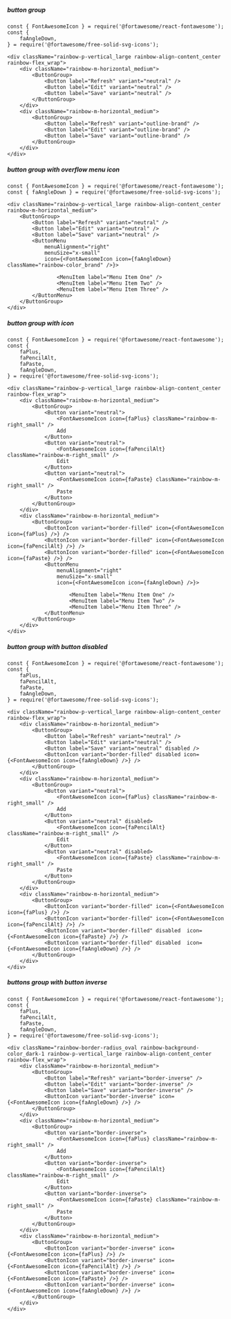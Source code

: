 ##### button group

    const { FontAwesomeIcon } = require('@fortawesome/react-fontawesome');
    const {
        faAngleDown,
    } = require('@fortawesome/free-solid-svg-icons');

    <div className="rainbow-p-vertical_large rainbow-align-content_center rainbow-flex_wrap">
        <div className="rainbow-m-horizontal_medium">
            <ButtonGroup>
                <Button label="Refresh" variant="neutral" />
                <Button label="Edit" variant="neutral" />
                <Button label="Save" variant="neutral" />
            </ButtonGroup>
        </div>
        <div className="rainbow-m-horizontal_medium">
            <ButtonGroup>
                <Button label="Refresh" variant="outline-brand" />
                <Button label="Edit" variant="outline-brand" />
                <Button label="Save" variant="outline-brand" />
            </ButtonGroup>
        </div>
    </div>

##### button group with overflow menu icon

    const { FontAwesomeIcon } = require('@fortawesome/react-fontawesome');
    const { faAngleDown } = require('@fortawesome/free-solid-svg-icons');

    <div className="rainbow-p-vertical_large rainbow-align-content_center rainbow-m-horizontal_medium">
        <ButtonGroup>
            <Button label="Refresh" variant="neutral" />
            <Button label="Edit" variant="neutral" />
            <Button label="Save" variant="neutral" />
            <ButtonMenu
                menuAlignment="right"
                menuSize="x-small"
                icon={<FontAwesomeIcon icon={faAngleDown} className="rainbow-color_brand" />}>

                    <MenuItem label="Menu Item One" />
                    <MenuItem label="Menu Item Two" />
                    <MenuItem label="Menu Item Three" />
            </ButtonMenu>
        </ButtonGroup>
    </div>

##### button group with icon

    const { FontAwesomeIcon } = require('@fortawesome/react-fontawesome');
    const {
        faPlus,
        faPencilAlt,
        faPaste,
        faAngleDown,
    } = require('@fortawesome/free-solid-svg-icons');

    <div className="rainbow-p-vertical_large rainbow-align-content_center rainbow-flex_wrap">
        <div className="rainbow-m-horizontal_medium">
            <ButtonGroup>
                <Button variant="neutral">
                    <FontAwesomeIcon icon={faPlus} className="rainbow-m-right_small" />
                    Add
                </Button>
                <Button variant="neutral">
                    <FontAwesomeIcon icon={faPencilAlt} className="rainbow-m-right_small" />
                    Edit
                </Button>
                <Button variant="neutral">
                    <FontAwesomeIcon icon={faPaste} className="rainbow-m-right_small" />
                    Paste
                </Button>
            </ButtonGroup>
        </div>
        <div className="rainbow-m-horizontal_medium">
            <ButtonGroup>
                <ButtonIcon variant="border-filled" icon={<FontAwesomeIcon icon={faPlus} />} />
                <ButtonIcon variant="border-filled" icon={<FontAwesomeIcon icon={faPencilAlt} />} />
                <ButtonIcon variant="border-filled" icon={<FontAwesomeIcon icon={faPaste} />} />
                <ButtonMenu
                    menuAlignment="right"
                    menuSize="x-small"
                    icon={<FontAwesomeIcon icon={faAngleDown} />}>

                        <MenuItem label="Menu Item One" />
                        <MenuItem label="Menu Item Two" />
                        <MenuItem label="Menu Item Three" />
                </ButtonMenu>
            </ButtonGroup>
        </div>
    </div>

##### button group with button disabled

    const { FontAwesomeIcon } = require('@fortawesome/react-fontawesome');
    const {
        faPlus,
        faPencilAlt,
        faPaste,
        faAngleDown,
    } = require('@fortawesome/free-solid-svg-icons');

    <div className="rainbow-p-vertical_large rainbow-align-content_center rainbow-flex_wrap">
        <div className="rainbow-m-horizontal_medium">
            <ButtonGroup>
                <Button label="Refresh" variant="neutral" />
                <Button label="Edit" variant="neutral" />
                <Button label="Save" variant="neutral" disabled />
                <ButtonIcon variant="border-filled" disabled icon={<FontAwesomeIcon icon={faAngleDown} />} />
            </ButtonGroup>
        </div>
        <div className="rainbow-m-horizontal_medium">
            <ButtonGroup>
                <Button variant="neutral">
                    <FontAwesomeIcon icon={faPlus} className="rainbow-m-right_small" />
                    Add
                </Button>
                <Button variant="neutral" disabled>
                    <FontAwesomeIcon icon={faPencilAlt} className="rainbow-m-right_small" />
                    Edit
                </Button>
                <Button variant="neutral" disabled>
                    <FontAwesomeIcon icon={faPaste} className="rainbow-m-right_small" />
                    Paste
                </Button>
            </ButtonGroup>
        </div>
        <div className="rainbow-m-horizontal_medium">
            <ButtonGroup>
                <ButtonIcon variant="border-filled" icon={<FontAwesomeIcon icon={faPlus} />} />
                <ButtonIcon variant="border-filled" icon={<FontAwesomeIcon icon={faPencilAlt} />} />
                <ButtonIcon variant="border-filled" disabled  icon={<FontAwesomeIcon icon={faPaste} />} />
                <ButtonIcon variant="border-filled" disabled  icon={<FontAwesomeIcon icon={faAngleDown} />} />
            </ButtonGroup>
        </div>
    </div>

##### buttons group with button inverse

    const { FontAwesomeIcon } = require('@fortawesome/react-fontawesome');
    const {
        faPlus,
        faPencilAlt,
        faPaste,
        faAngleDown,
    } = require('@fortawesome/free-solid-svg-icons');

    <div className="rainbow-border-radius_oval rainbow-background-color_dark-1 rainbow-p-vertical_large rainbow-align-content_center rainbow-flex_wrap">
        <div className="rainbow-m-horizontal_medium">
            <ButtonGroup>
                <Button label="Refresh" variant="border-inverse" />
                <Button label="Edit" variant="border-inverse" />
                <Button label="Save" variant="border-inverse" />
                <ButtonIcon variant="border-inverse" icon={<FontAwesomeIcon icon={faAngleDown} />} />
            </ButtonGroup>
        </div>
        <div className="rainbow-m-horizontal_medium">
            <ButtonGroup>
                <Button variant="border-inverse">
                    <FontAwesomeIcon icon={faPlus} className="rainbow-m-right_small" />
                    Add
                </Button>
                <Button variant="border-inverse">
                    <FontAwesomeIcon icon={faPencilAlt} className="rainbow-m-right_small" />
                    Edit
                </Button>
                <Button variant="border-inverse">
                    <FontAwesomeIcon icon={faPaste} className="rainbow-m-right_small" />
                    Paste
                </Button>
            </ButtonGroup>
        </div>
        <div className="rainbow-m-horizontal_medium">
            <ButtonGroup>
                <ButtonIcon variant="border-inverse" icon={<FontAwesomeIcon icon={faPlus} />} />
                <ButtonIcon variant="border-inverse" icon={<FontAwesomeIcon icon={faPencilAlt} />} />
                <ButtonIcon variant="border-inverse" icon={<FontAwesomeIcon icon={faPaste} />} />
                <ButtonIcon variant="border-inverse" icon={<FontAwesomeIcon icon={faAngleDown} />} />
            </ButtonGroup>
        </div>
    </div>
